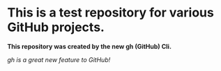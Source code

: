 # This is a test repository for various GitHub projects.

**This repository was created by the new gh (GitHub) Cli.**

_gh is a great new feature to GitHub!_
